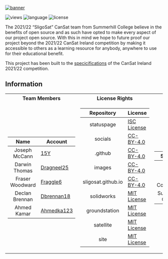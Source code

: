 [![banner](https://raw.githubusercontent.com/sligosat/.github/main/profile/images/bgggggg.png)](https://sligosat.eu/socials/)


![views](https://hits.seeyoufarm.com/api/count/incr/badge.svg?url=https%3A%2F%2Fgithub.com%2Fsligosat&count_bg=%230EC4F3&title_bg=%23555555&icon=&icon_color=%23E7E7E7&title=views+%28day%2Ftotal%29&edge_flat=true)
![language](https://img.shields.io/badge/language-english-99cc00?style=flat-square)
![license](https://img.shields.io/badge/license-various%20licenses-blueviolet?style=flat-square)

The 2021/22 “SligoSat” CanSat team from Summerhill College believe in the benefits of open source and as such have opted to make every aspect of our project open source. With this in mind we hope to future proof our project beyond the 2021/22 CanSat Ireland competition by making it accessible to others as a learning resource for anybody, anywhere to use for their educational benefit.

This project has been built to the [specicifications](https://drive.google.com/file/d/11dQWw6p45zp9hvpHacX0a5WrfdoS9-eJ/view) of the CanSat Ireland 2021/22 competition.

## Information

<table>
<tr><th>Team Members</th><th>License Rights</th><th>Sponsors</th></tr>
<tr><td>

| Name | Account     |
|:----------:|-------------|
| Joseph McCann    | [15Y](https://github.com/15Y)   |
| Darwin Thomas    | [Dragneel25](https://github.com/Dragneel25)   |
| Fraser Woodward |[Fraggle6](https://github.com/Fraggle6)   |
| Declan Brennan | [Dbrennan18](https://github.com/Dbrennan18) |
| Ahmed Kamar | [Ahmedka123](https://github.com/Ahmedka123) |

</td><td>

| Repository | License     |
|:----------:|-------------|
| statuspage | [ISC License](https://raw.githubusercontent.com/sligosat/statuspage/main/LICENSE) |
| socials    | [CC-BY-4.0](https://raw.githubusercontent.com/sligosat/socials/gh-pages/LICENSE.txt)   |
| .github    | [CC-BY-4.0](https://raw.githubusercontent.com/sligosat/.github/main/LICENSE.txt)   |
| images     | [CC-BY-4.0](https://raw.githubusercontent.com/sligosat/images/main/LICENSE.txt)   |
| sligosat.github.io  | [CC-BY-4.0](https://raw.githubusercontent.com/sligosat/sligosat.github.io/main/license.txt)   |
| solidworks | [MIT License](https://raw.githubusercontent.com/sligosat/solidworks/main/LICENSE) |
| groundstation | [MIT License](https://raw.githubusercontent.com/sligosat/groundstation/main/LICENSE.txt) |
| satellite | [MIT License](https://raw.githubusercontent.com/sligosat/satellite/master/LICENSE.txt) |
| site | [MIT License](https://raw.githubusercontent.com/sligosat/site/main/LICENSE) |
  
</td><td>
  
| Sponsor | Website    |
|:----------:|-------------|
| Miko Metals | [miko.ie](https://miko.ie/) |
| Carty Contractors | [cartygroup.com](https://cartygroup.com/) |
| Summerhill College | [summerhillcollege.ie](https://summerhillcollege.ie/) |
</td></tr> </table>
